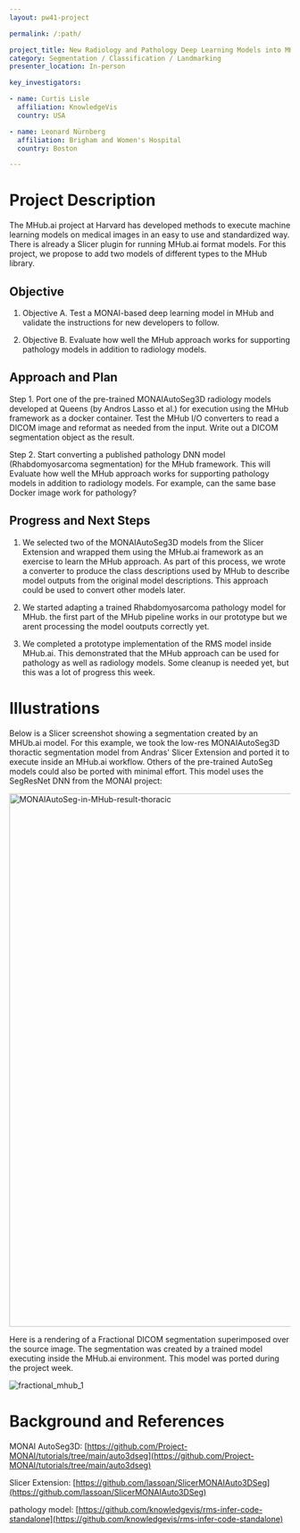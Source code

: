 ```yaml
---
layout: pw41-project

permalink: /:path/

project_title: New Radiology and Pathology Deep Learning Models into MHub.ai
category: Segmentation / Classification / Landmarking
presenter_location: In-person

key_investigators:

- name: Curtis Lisle
  affiliation: KnowledgeVis
  country: USA

- name: Leonard Nürnberg
  affiliation: Brigham and Women's Hospital
  country: Boston

---
```


# Project Description

<!-- Add a short paragraph describing the project. -->


The MHub.ai project at Harvard has developed methods to execute machine learning models on medical images in an easy to use and standardized way.  There is already a Slicer plugin for running MHub.ai format models.  For this project, we propose to add two models of different types to the MHub library.



## Objective

<!-- Describe here WHAT you would like to achieve (what you will have as end result). -->


1. Objective A.  Test a MONAI-based deep learning model in MHub and validate the instructions for new developers to follow.

2. Objective B. Evaluate how well the MHub approach works for supporting pathology models in addition to radiology models.



## Approach and Plan

<!-- Describe here HOW you would like to achieve the objectives stated above. -->


Step 1. Port one of the pre-trained MONAIAutoSeg3D radiology models developed at Queens (by Andros Lasso et al.) for execution using the MHub framework as a docker container.  Test the MHub I/O converters to read a  DICOM image and reformat as needed from the input.   Write out a DICOM segmentation object as the result.

Step 2. Start converting a published pathology DNN model (Rhabdomyosarcoma segmentation) for the MHub framework.  This will Evaluate how well the MHub approach works for supporting pathology models in addition to radiology models.  For example, can the same base Docker image work for pathology?



## Progress and Next Steps

<!-- Update this section as you make progress, describing of what you have ACTUALLY DONE.
     If there are specific steps that you could not complete then you can describe them here, too. -->


1. We selected two of the MONAIAutoSeg3D models from the Slicer Extension and wrapped them using the MHub.ai framework as an exercise to learn the MHub approach.  As part of this process, we wrote a converter to produce the class descriptions used by MHub to describe model outputs from the original model descriptions. This approach could be used to convert other models later.

2. We started adapting a trained Rhabdomyosarcoma pathology model for MHub. the first part of the MHub pipeline works in our prototype but we arent processing the model ooutputs correctly yet.

3. We completed a prototype implementation of the RMS model inside MHub.ai.  This demonstrated that the MHub approach can be used for pathology as well as radiology models.  Some cleanup is needed yet, but this was a lot of progress this week.


# Illustrations

Below is a Slicer screenshot showing a segmentation created by an MHUb.ai model.  For this example, we took the low-res MONAIAutoSeg3D thoractic segmentation model from Andras' Slicer Extension and ported it to execute inside an MHub.ai workflow.  Others of the pre-trained AutoSeg models could also be ported with minimal effort. This model uses the SegResNet DNN from the MONAI project:


<img width="953" alt="MONAIAutoSeg-in-MHub-result-thoracic" src="https://github.com/NA-MIC/ProjectWeek/assets/2152950/8de4f75b-a46e-4e4e-9e38-d80a4816b2e3">

Here is a rendering of a Fractional DICOM segmentation superimposed over the source image.  The segmentation was created by a trained model executing inside the MHub.ai environment.  This model was ported during the project week.

![fractional_mhub_1](https://github.com/NA-MIC/ProjectWeek/assets/2152950/acd54257-d668-4026-b113-2c89f7f5b1b4)



# Background and References

<!-- If you developed any software, include link to the source code repository.
     If possible, also add links to sample data, and to any relevant publications. -->


MONAI AutoSeg3D: [https://github.com/Project-MONAI/tutorials/tree/main/auto3dseg](https://github.com/Project-MONAI/tutorials/tree/main/auto3dseg)

Slicer Extension: [https://github.com/lassoan/SlicerMONAIAuto3DSeg](https://github.com/lassoan/SlicerMONAIAuto3DSeg)

pathology model: [https://github.com/knowledgevis/rms-infer-code-standalone](https://github.com/knowledgevis/rms-infer-code-standalone)
